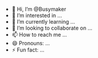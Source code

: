 - 👋 Hi, I’m @Busymaker
- 👀 I’m interested in ...
- 🌱 I’m currently learning ...
- 💞️ I’m looking to collaborate on ...
- 📫 How to reach me ...
- 😄 Pronouns: ...
- ⚡ Fun fact: ...

<!---
Busymaker/Busymaker is a ✨ special ✨ repository because its `README.md` (this file) appears on your GitHub profile.
You can click the Preview link to take a look at your changes.
--->
